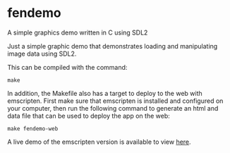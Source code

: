 # fendemo
A simple graphics demo written in C using SDL2

Just a simple graphic demo that demonstrates loading and manipulating image data using SDL2.

This can be compiled with the command:
```
make
```
In addition, the Makefile also has a target to deploy to the web with emscripten. First make sure that emscripten is installed and configured on your computer, then run the following command to generate an html and data file that can be used to deploy the app on the web:
```
make fendemo-web
```

A live demo of the emscripten version is available to view [here](https://fenteale.com/fendemo.html).